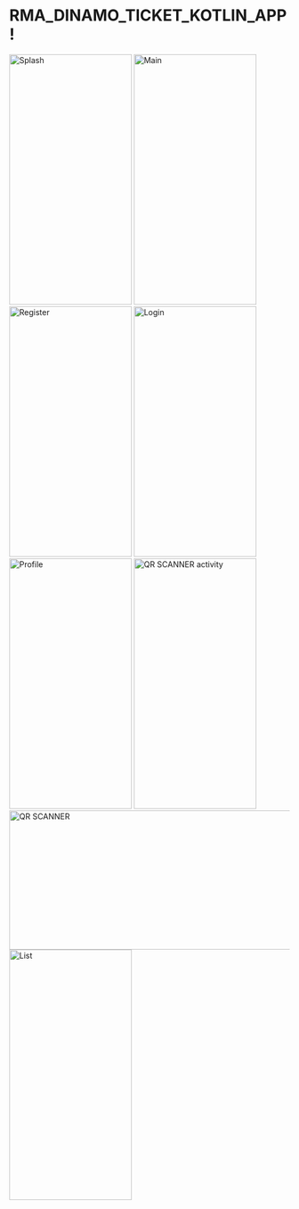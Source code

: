 # RMA_DINAMO_TICKET_KOTLIN_APP!

<p float="left">
  <img src="https://user-images.githubusercontent.com/62598112/172636962-36c00c05-a07c-4f48-8c93-0d118564d70e.jpg" alt="Splash" width="220" height="450">
  <img src="https://user-images.githubusercontent.com/62598112/172637689-482968a1-4011-4765-a41c-3518ed41b486.jpg
" alt="Main" width="220" height="450">
  <img src="https://user-images.githubusercontent.com/62598112/172637104-6dc4ffb4-9555-49b7-bc8a-a37535e1cd1f.jpg" alt="Register" width="220" height="450">
  <img src="https://user-images.githubusercontent.com/62598112/172637161-82e0b419-330f-4c5f-8364-46bf298879e6.jpg" alt="Login" width="220" height="450">
  
  <img src="https://user-images.githubusercontent.com/62598112/172637803-fdcaac02-36bb-4cc1-9f43-81f017604ad6.jpg" alt="Profile" width="220" height="450">
  
  <img src="https://user-images.githubusercontent.com/62598112/172637842-1bf3b569-7907-4ef2-9674-a43d15552540.jpg" alt="QR SCANNER activity" width="220" height="450">
  
  <img src="https://user-images.githubusercontent.com/62598112/172638109-06065bed-00d2-4ed9-8ba5-ea55448c8d73.jpg" alt="QR SCANNER" width="520" height="250">
  <img src="https://user-images.githubusercontent.com/62598112/172637937-6a3eac71-dd36-4628-8709-57ce02f83c84.jpg" alt="List" width="220" height="450">
</p>
